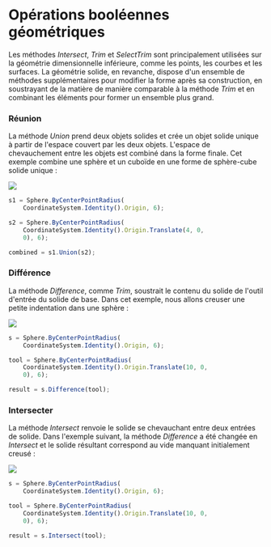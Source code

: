 # Opérations booléennes géométriques

Les méthodes _Intersect_, _Trim_ et _SelectTrim_ sont principalement utilisées sur la géométrie dimensionnelle inférieure, comme les points, les courbes et les surfaces. La géométrie solide, en revanche, dispose d'un ensemble de méthodes supplémentaires pour modifier la forme après sa construction, en soustrayant de la matière de manière comparable à la méthode _Trim_ et en combinant les éléments pour former un ensemble plus grand.

### Réunion

La méthode _Union_ prend deux objets solides et crée un objet solide unique à partir de l'espace couvert par les deux objets. L'espace de chevauchement entre les objets est combiné dans la forme finale. Cet exemple combine une sphère et un cuboïde en une forme de sphère-cube solide unique :

![](../images/8-2/9/GeometricBooleans\_01.png)

```js
s1 = Sphere.ByCenterPointRadius(
    CoordinateSystem.Identity().Origin, 6);

s2 = Sphere.ByCenterPointRadius(
    CoordinateSystem.Identity().Origin.Translate(4, 0,
    0), 6);

combined = s1.Union(s2);
```

### Différence

La méthode _Difference_, comme _Trim_, soustrait le contenu du solide de l'outil d'entrée du solide de base. Dans cet exemple, nous allons creuser une petite indentation dans une sphère :

![](../images/8-2/9/GeometricBooleans\_02.png)

```js
s = Sphere.ByCenterPointRadius(
    CoordinateSystem.Identity().Origin, 6);

tool = Sphere.ByCenterPointRadius(
    CoordinateSystem.Identity().Origin.Translate(10, 0,
    0), 6);

result = s.Difference(tool);
```

### Intersecter

La méthode _Intersect_ renvoie le solide se chevauchant entre deux entrées de solide. Dans l'exemple suivant, la méthode _Difference_ a été changée en _Intersect_ et le solide résultant correspond au vide manquant initialement creusé :

![](../images/8-2/9/GeometricBooleans\_03.png)

```js
s = Sphere.ByCenterPointRadius(
    CoordinateSystem.Identity().Origin, 6);

tool = Sphere.ByCenterPointRadius(
    CoordinateSystem.Identity().Origin.Translate(10, 0,
    0), 6);

result = s.Intersect(tool);
```
